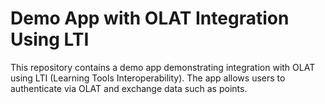 # Demo App with OLAT Integration Using LTI

This repository contains a demo app demonstrating integration with OLAT using LTI (Learning Tools Interoperability). The app allows users to authenticate via OLAT and exchange data such as points.
